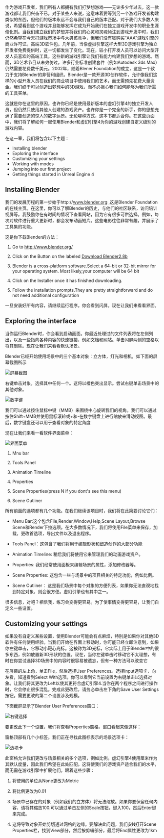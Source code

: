 作为游戏开发者，我们所有人都拥有我们打梦想游戏——无论多少年过去，这一款游戏都让我们兴奋不已。对于某些人来说，这意味着要等到另一个游戏开发者构建类似的东西，但他们的版本永远不会与我们自己的版本匹配。对于我们大多数人来说，希望看到这个游戏并且能够发挥它成为开始我们在独立游戏开发中的职业生涯催化剂。当我们建立我们的梦想并将我们的心灵和灵魂倾注到游戏开发中时，我们仍然希望在今天打游戏市场中与大男孩竞争，但我们没有钱购买“AAA"游戏引擎的商业许可证。高端3D软件包。几年前，当像虚拟引擎这样大型3D游戏引擎为独立开发者免费提供时，这一切都发生了变化。现在，较小打开发人员可以访问大型开发人员喜欢的高端工具。这些新的游戏引擎让我们有能力构建我们梦想的游戏。然而，3D艺术节目从未效仿过。许多行业标准创建套件（例如Autodesk 3ds Max）仍然需要花费数千美元。2002年，随着Blener Foundation的成立，这是一个致力于支持Blender的非营利组织。Blender是一款开源3D创作软件，允许像我们这样的小型开发人员在我们的商业项目中使用我们的艺术，而无需预先花费大量资金。我们终于可以创造出梦想中的3D游戏，而不必担心我们如何能够为我们所需的工具买单。

这就是你在这里的原因。也许你已经是使用最新版本的虚幻引擎4的独立开发人员，但仍然只使用其他人创建的游戏资产。也许你是一个完全的新手，你的思想充满了需要创造的惊人的数字远景。无论哪种方式，这本书都适合你。在这些页面中，我们将了解如何一起使用Blender和虚幻引擎4为你的游戏创建自定义级别的游戏内容。

在这一章，我们将包含以下主题：

*   Installing blender
*   Exploring the interface
*   Customizing your settings
*   Working with modes
*   Jumping into our first project
*   Getting things started in Unreal Engine 4

## Installing Blender

我们的发展历程的第一步始于http://www.blender.org ,这是Blender Foundation的在线主页。在这里，你可以了解Blender的历史，与他们的社区联系，访问培训视屏等。我鼓励你在有时间的情况下查看网站，因为它有很多可供选择。例如，每次对软件进行重大更新时，都会发布动画短片。这些电影往往非常有趣，并展示了工具集的功能。

这是你下载Blender的方法：

1. Go to http://www.blender.org/ 

2. Click on the Button on the labeled [Download Blender2.8b](https://www.blender.org/download/) 

3. Blender is a cross-platform software.Select a 64-bit or 32-bit mirror for your operating system. Most likely,your computer will be 64 bit

4. Click on the Installer once it has finished downloading.

5. Follow the installation prompts.They are pretty straightforward and do not need additional configuration

一旦安装好所有内容，请继续运行程序。你会看到闪屏。现在让我们来看看界面。

## Exploring the interface

当你运行Blender时，你会看到启动画面。你最近处理过的文件列表将在左侧列出，以及一些指向各种内容的快速链接，例如文档和网站。单击闪屏两侧的空格以将其删除。现在让我们来看看默认场景。

Blender已经开始使用场景中的三个基本对象：立方体，灯光和相机，如下面的屏幕截图所示

![屏幕截图]()

右键单击对象，选择其中任何一个。这将以橙色突出显示。尝试右键单击场景中的其他对象。

![数字键]()

我们可以通过按住鼠标中键（MMB）来围绕中心旋转我们的视角。我们可以通过按住Shift+MMB并使用鼠标滚轮或+和-在数字键盘上进行缩放来滑动视图。最后，数字键盘还可以用于查看对象的特定角度

现在让我们来看一看软件界面菜单：

![界面菜单]()

1. Mnu bar

2. Tools Panel

3. Animation Timeline

4. Properties

5. Scene Properties(press N if you dont's see this menu)

6. Scene Outliner

所有前面的选项都有几个功能。在我们继续该项目时，我们将在此简要讨论它们：

*   Menu Bar:这个包含File,Render,Window,Help,Scene Layout,Browse Scene和Render下拉选项。在大多数情况下，我们将使用File菜单来保存，加载，更改首选项，导出文件以及退出程序。

*   Tools Panel：这包含了我们将用于编辑形状和塑造创作的大部分功能

*   Animation Timeline: 稍后我们将使用它来管理我们的动画游戏资产。

*   Properties: 我们经常使用面板来编辑场景的属性，添加修改器等。

*   Scene Properties: 这包含一些与场景中的项目相关的特定功能，例如比例。

*   Scene Outliner： 这是我们场景中每个对象的方便列表，如果你无法直观地找到特定对象，则会很方便。虚幻引擎也有其中之一。

很多信息，对吧？相信我，练习会变得更容易。为了使事情变得更容易，让我们自定义一些设置。

## Customizing your settings

如果没有自定义某些设置，使用Blender可能会有点麻烦，特别是如果你对其他3D软件有任何使用经验。当我们开始在界面上移动时，你可能已经立即注意到，如果你左键单击，它移动小靶心光标。这被称为3D光标，它实际上用于Blender中的很多东西，例如放置新3D形状的位置。现在，当你左键单击时移动它不太理想，有时在你尝试选择3D场景中的内容时很容易被遗忘，但有一种方法可以改变它

在屏幕的左上角，单击File，然后选择User Preferences。选择Input选项卡，向左看，知道看到Select With选项。你可以看到它当前设置为右键单击以选择对象。让我们将其更改为Left以使其更符合虚幻引擎4.当你在两个程序之间进行操作时，它会停止很多混乱。完成此更改后，请务必单击左下角的Save User Settings按钮。需要更改的第二个设置涉及规模。

下面截屏显示了Blender User Preferences窗口：

![右键选择]()

要更改此下一个设置，我们将查看Properties窗格。窗口看起来像这样：

窗格顶部有几个小标签。我们正在寻找此图标表示的场景选项卡：

![选项卡]()

此窗格允许我们更改与场景相关的多个选项，例如比例。虚幻引擎4使用厘米作为其默认度量，因此我们希望在此处匹配。这将使我们的游戏资产适合我们的水平，而无需在游戏引擎中扩展他们。跟着这些步骤：

1. 将使用的单位从None更改为Metric

2. 将比例更改为0.01

3. 场景中已存在的对象（例如我们的立方体）将无法缩放。如果你要保留任何内容，请将其缩放100.可以通过单击左侧的Scale按钮，键入100，然后Enter键来完成。

4. 这将导致对象开始剪切通过网格的边缘。要解决此问题，我们安N打开Scene Properties栏，找到View部分，然后按剪辑部分，最后将End属性更改为1km











